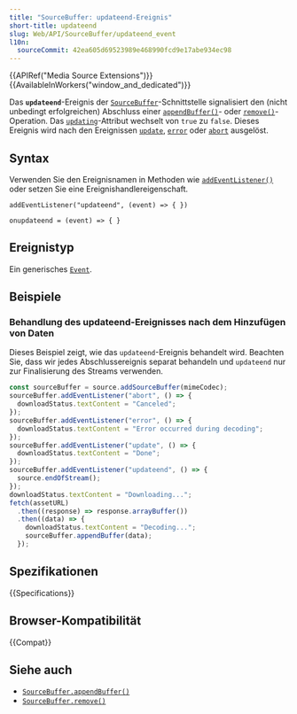 ```yaml
---
title: "SourceBuffer: updateend-Ereignis"
short-title: updateend
slug: Web/API/SourceBuffer/updateend_event
l10n:
  sourceCommit: 42ea605d69523989e468990fcd9e17abe934ec98
---
```


{{APIRef("Media Source Extensions")}}{{AvailableInWorkers("window_and_dedicated")}}

Das **`updateend`**-Ereignis der [`SourceBuffer`](/de/docs/Web/API/SourceBuffer)-Schnittstelle signalisiert den (nicht unbedingt erfolgreichen) Abschluss einer [`appendBuffer()`](/de/docs/Web/API/SourceBuffer/appendBuffer)- oder [`remove()`](/de/docs/Web/API/SourceBuffer/remove)-Operation. Das [`updating`](/de/docs/Web/API/SourceBuffer/updating)-Attribut wechselt von `true` zu `false`. Dieses Ereignis wird nach den Ereignissen [`update`](/de/docs/Web/API/SourceBuffer/update_event), [`error`](/de/docs/Web/API/SourceBuffer/error_event) oder [`abort`](/de/docs/Web/API/SourceBuffer/abort_event) ausgelöst.

## Syntax

Verwenden Sie den Ereignisnamen in Methoden wie [`addEventListener()`](/de/docs/Web/API/EventTarget/addEventListener) oder setzen Sie eine Ereignishandlereigenschaft.

```js-nolint
addEventListener("updateend", (event) => { })

onupdateend = (event) => { }
```

## Ereignistyp

Ein generisches [`Event`](/de/docs/Web/API/Event).

## Beispiele

### Behandlung des updateend-Ereignisses nach dem Hinzufügen von Daten

Dieses Beispiel zeigt, wie das `updateend`-Ereignis behandelt wird. Beachten Sie, dass wir jedes Abschlussereignis separat behandeln und `updateend` nur zur Finalisierung des Streams verwenden.

```js
const sourceBuffer = source.addSourceBuffer(mimeCodec);
sourceBuffer.addEventListener("abort", () => {
  downloadStatus.textContent = "Canceled";
});
sourceBuffer.addEventListener("error", () => {
  downloadStatus.textContent = "Error occurred during decoding";
});
sourceBuffer.addEventListener("update", () => {
  downloadStatus.textContent = "Done";
});
sourceBuffer.addEventListener("updateend", () => {
  source.endOfStream();
});
downloadStatus.textContent = "Downloading...";
fetch(assetURL)
  .then((response) => response.arrayBuffer())
  .then((data) => {
    downloadStatus.textContent = "Decoding...";
    sourceBuffer.appendBuffer(data);
  });
```

## Spezifikationen

{{Specifications}}

## Browser-Kompatibilität

{{Compat}}

## Siehe auch

- [`SourceBuffer.appendBuffer()`](/de/docs/Web/API/SourceBuffer/appendBuffer)
- [`SourceBuffer.remove()`](/de/docs/Web/API/SourceBuffer/remove)
